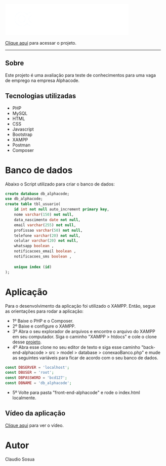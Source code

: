 ![](./front-end-alphacode/images/logo_rodape_alphacode.png)

[Clique aqui](https://claudiosousa44.github.io/projeto-alphacode) para acessar o projeto.

---
## Sobre
Este projeto é uma avaliação para teste de conhecimentos para uma vaga de emprego na empresa Alphacode.

## Tecnologias utilizadas
- PHP
- MySQL
- HTML
- CSS
- Javascript
- Bootstrap
- XAMPP
- Postman
- Composer


# Banco de dados
Abaixo o Script utilizado para criar o banco de dados:
```sql
create database db_alphacode;
use db_alphacode;
create table tbl_usuario(
	id int not null auto_increment primary key,
    nome varchar(150) not null,
    data_nascimento date not null,
    email varchar(255) not null,
    profissao varchar(50) not null,
    telefone varchar(20) not null,
    celular varchar(20) not null,
    whatsapp boolean ,
    notificacoes_email boolean ,
    notificacoes_sms boolean ,
    
    unique index (id)
);
```

# Aplicação
Para o desenvolvimento da aplicação foi utilizado o XAMPP. Então, segue as orientações para rodar a aplicação:
- 1º Baixe o PHP e o Composer.
- 2º Baixe e configure o XAMPP.
- 3º Abra o seu explorador de arquivos e encontre o arquivo do XAMPP em seu computador. Siga o caminho  "XAMPP > htdocs" e cole o clone desse [projeto](https://claudiosousa44.github.io/projeto-alphacode).
- 4º Abra esse clone no seu editor de texto e siga esse caminho "back-end-alphacode > src > model > database > conexaoBanco.php" e mude as seguintes variáveis para ficar de acordo com o seu banco de dados.
```php
const DBSERVER = 'localhost';
const DBUSER = 'root';
const DBPASSWORD = 'bcd127';
const DBNAME = 'db_alphacode';
```
- 5º Volte para pasta "front-end-alphacode" e rode o index.html localmente.

## Vídeo da aplicação
[Clique aqui](https://claudiosousa44.github.io/projeto-alphacode) para ver o vídeo.








# Autor
Claudio Sosua
